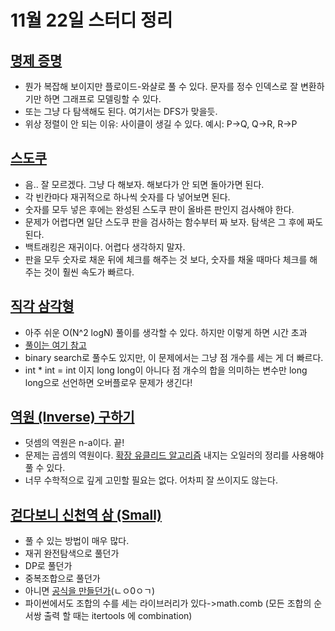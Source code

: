 # 11월 22일 스터디 정리


## [명제 증명](https://www.acmicpc.net/problem/2224)



*   뭔가 복잡해 보이지만 플로이드-와샬로 풀 수 있다. 문자를 정수 인덱스로 잘 변환하기만 하면 그래프로 모델링할 수 있다.
*   또는 그냥 다 탐색해도 된다. 여기서는 DFS가 맞을듯.
*   위상 정렬이 안 되는 이유: 사이클이 생길 수 있다. 예시: P->Q, Q->R, R->P


## [스도쿠](https://www.acmicpc.net/problem/2239)



*   음.. 잘 모르겠다. 그냥 다 해보자. 해보다가 안 되면 돌아가면 된다.
*   각 빈칸마다 재귀적으로 하나씩 숫자를 다 넣어보면 된다.
*   숫자를 모두 넣은 후에는 완성된 스도쿠 판이 올바른 판인지 검사해야 한다. 
*   문제가 어렵다면 일단 스도쿠 판을 검사하는 함수부터 짜 보자. 탐색은 그 후에 짜도 된다.
*   백트래킹은 재귀이다. 어렵다 생각하지 말자. 
*   판을 모두 숫자로 채운 뒤에 체크를 해주는 것 보다, 숫자를 채울 때마다 체크를 해주는 것이 훨씬 속도가 빠르다. 


## [직각 삼각형](https://www.acmicpc.net/problem/3000)



*   아주 쉬운 O(N^2 logN) 풀이를 생각할 수 있다. 하지만 이렇게 하면 시간 초과
*   <span style="text-decoration:underline;">풀이는 [여기 참고](https://thinking-face.tistory.com/entry/3000-%EC%A7%81%EA%B0%81%EC%82%BC%EA%B0%81%ED%98%95)</span>
*   binary search로 풀수도 있지만, 이 문제에서는 그냥 점 개수를 세는 게 더 빠르다. 
*   int * int = int 이지 long long이 아니다 점 개수의 합을 의미하는 변수만 long long으로 선언하면 오버플로우 문제가 생긴다!  


## [역원 (Inverse) 구하기](https://www.acmicpc.net/problem/14565)



*   덧셈의 역원은 n-a이다. 끝!
*   문제는 곱셈의 역원이다. <span style="text-decoration:underline;">확장 유클리드 알고리즘</span> 내지는 오일러의 정리를 사용해야 풀 수 있다.
*   너무 수학적으로 깊게 고민할 필요는 없다. 어차피 잘 쓰이지도 않는다.


## [걷다보니 신천역 삼 (Small)](https://www.acmicpc.net/problem/14650)



*   풀 수 있는 방법이 매우 많다.
*   재귀 완전탐색으로 풀던가
*   DP로 풀던가
*   중복조합으로 풀던가
*   아니면 [공식을 만들던가](https://github.com/mwy3055/2020-ALPS-18th/blob/master/problem/20201121/14650.%20%EA%B1%B7%EB%8B%A4%EB%B3%B4%EB%8B%88%20%EC%8B%A0%EC%B2%9C%EC%97%AD%20%EC%82%BC%20(Small)/14650-ljh_1.py.py)(ㄴㅇ0ㅇㄱ)
*   파이썬에서도 조합의 수를 세는 라이브러리가 있다->math.comb (모든 조합의 순서쌍 출력 할 때는 itertools 에 combination)  
